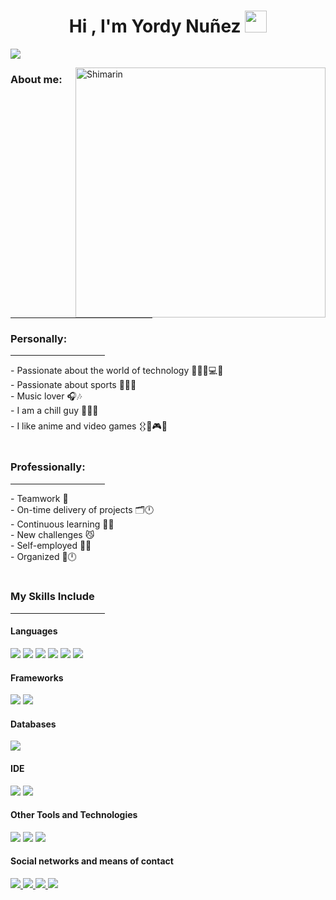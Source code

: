 <h1 align="center"><b>Hi , I'm Yordy Nuñez </b><img src="https://media.giphy.com/media/hvRJCLFzcasrR4ia7z/giphy.gif" width="35"></h1>

![](https://github.com/halfrost/halfrost/blob/master/icons/header_.png)

<img align="right" width="400" alt="Shimarin" src="https://i.imgur.com/aNBi8Jf.png"/>

<h3 align="left">About me:</h3>
<hr width="45%" >
<h3>Personally: </h3>
<hr width="30%" >
-  Passionate about the world of technology 🧑‍💻🌐💻🛜<br>
-  Passionate about sports 🏋️‍♂️💪<br>
-  Music lover 🎧🎶<br>
-  I am a chill guy 🌅🧘‍♂️<br>
-  I like anime and video games 𒌐🏯🎮👾<br>

<br>
<h3>Professionally: </h3>
<hr width="30%" >
-  Teamwork 🤝<br>
-  On-time delivery of projects 🗂️🕛<br>
-  Continuous learning 🧑‍💻<br>
-  New challenges 😼<br>
-  Self-employed 🧑‍🏫<br>
-  Organized 📁🕛<br>

 <br>
<h3>My Skills Include </h3>
<hr width="30%" >
<h4> Languages </h4>
<span> 
  <img src="https://img.shields.io/badge/HTML5-E34F26?style=for-the-badge&logo=html5&logoColor=white">
  <img src="https://img.shields.io/badge/CSS3-1572B6?style=for-the-badge&logo=css3&logoColor=white">
  <img src="https://img.shields.io/badge/JavaScript-F7DF1E?style=for-the-badge&logo=javascript&logoColor=black">
  <img src="https://img.shields.io/badge/Java-ED8B00?style=for-the-badge&logo=java&logoColor=white">
  <img src="https://img.shields.io/badge/c%23-%23239120.svg?style=for-the-badge&logo=csharp&logoColor=white">
  <img src="https://img.shields.io/badge/python-3670A0?style=for-the-badge&logo=python&logoColor=ffdd54">
</span>

<h4> Frameworks </h4>
<span>
  <img src="https://img.shields.io/badge/Bootstrap-563D7C?style=for-the-badge&logo=bootstrap&logoColor=white">
   <img src="https://img.shields.io/badge/spring-%236DB33F.svg?style=for-the-badge&logo=spring&logoColor=white">
</span>

<h4> Databases </h4>
<span>
  <img src="https://img.shields.io/badge/MySQL-00000F?style=for-the-badge&logo=mysql&logoColor=white">
</span>

<h4> IDE </h4>
<span>
<img src="https://img.shields.io/badge/Android_Studio-3DDC84?style=for-the-badge&logo=android-studio&logoColor=white">
<img src="https://img.shields.io/badge/Visual_Studio_Code-0078D4?style=for-the-badge&logo=visual%20studio%20code&logoColor=white">


<h4> Other Tools and Technologies </h4>
<span>
  <img src="https://img.shields.io/badge/github-%23121011.svg?style=for-the-badge&logo=github&logoColor=white">
  <img src="https://img.shields.io/badge/Xampp-F37623?style=for-the-badge&logo=xampp&logoColor=white">
  <img src="https://img.shields.io/badge/Postman-FF6C37?style=for-the-badge&logo=postman&logoColor=white">

  <h4>Social networks and means of contact </h4>
<span>
 <a href= "https://www.instagram.com/the_roydy/">
    <img src="https://img.shields.io/badge/Instagram-%23E4405F.svg?style=for-the-badge&logo=Instagram&logoColor=white">
</a>
<a href= "https://discord.com/users/725038523249590425">
    <img src="https://img.shields.io/badge/Discord-%235865F2.svg?style=for-the-badge&logo=discord&logoColor=white">
</a>
<a href= "https://www.linkedin.com/in/yordy-erik-nu%C3%B1ez-pineda-406156269/">
    <img src="https://img.shields.io/badge/linkedin-%230077B5.svg?style=for-the-badge&logo=linkedin&logoColor=white">
</a>
<a href= "yordy2450@gmail.com">
    <img src="https://img.shields.io/badge/Gmail-D14836?style=for-the-badge&logo=gmail&logoColor=white">
</a>

</span>
